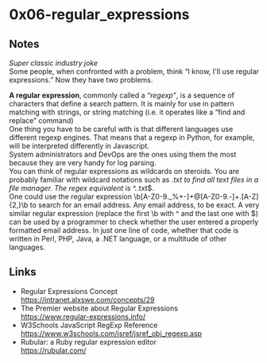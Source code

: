 # 0x06-regular_expressions
## Notes
*Super classic industry joke*   
Some people, when confronted with a problem, think
“I know, I'll use regular expressions.”   Now they have two problems.  

   
**A regular expression**, commonly called a *“regexp”*, is a sequence of characters that define a search pattern.  It is mainly for use in pattern matching with strings, or string matching (i.e. it operates like a “find and replace” command)   
One thing you have to be careful with is that different languages use different regexp engines. That means that a regexp in Python, for example, will be interpreted differently in Javascript.   
System administrators and DevOps are the ones using them the most because they are very handy for log parsing.  
You can think of regular expressions as wildcards on steroids. You are probably familiar with wildcard notations such as *.txt to find all text files in a file manager. The regex equivalent is ^.*\.txt$.  
One could use the regular expression \b[A-Z0-9._%+-]+@[A-Z0-9.-]+\.[A-Z]{2,}\b to search for an email address. Any email address, to be exact. A very similar regular expression (replace the first \b with ^ and the last one with $) can be used by a programmer to check whether the user entered a properly formatted email address. In just one line of code, whether that code is written in Perl, PHP, Java, a .NET language, or a multitude of other languages.  
## Links
+ Regular Expressions Concept  
https://intranet.alxswe.com/concepts/29  
+ The Premier website about Regular Expressions  
https://www.regular-expressions.info/  
+ W3Schools JavaScript RegExp Reference  
https://www.w3schools.com/jsref/jsref_obj_regexp.asp   
+ Rubular: a Ruby regular expression editor  
https://rubular.com/   
